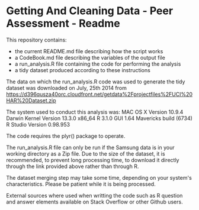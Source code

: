 Getting And Cleaning Data - Peer Assessment - Readme
======================
This repository contains:

- the current README.md file describing how the script works
- a CodeBook.md file describing the variables of the output file
- a run_analysis.R file containing the code for performing the analysis
- a tidy dataset produced according to these instructions

The data on which the run_analysis.R code was used to generate the tidy dataset was downloaded on July, 25th 2014 from
https://d396qusza40orc.cloudfront.net/getdata%2Fprojectfiles%2FUCI%20HAR%20Dataset.zip 

The system used to conduct this analysis was:
MAC OS X Version 10.9.4
Darwin Kernel Version 13.3.0 x86_64
R 3.1.0 GUI 1.64 Mavericks build (6734)
R Studio Version 0.98.953

The code requires the plyr() package to operate.

The run_analysis.R file can only be run if the Samsung data is in your working directory as a Zip file. Due to the size of the dataset, it is recommended, to prevent long processing time, to download it directly through the link provided above rather than through R.

The dataset merging step may take some time, depending on your system's characteristics. Please be patient while it is being processed.

External sources where used when writting the code such as R question and answer elements available on Stack Overflow or other Github users.